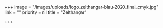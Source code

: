 +++
image = "/images/uploads/logo_zelthangar-blau-2020_final_cmyk.jpg"
link = ""
priority = nil
title = "Zelthangar"

+++
